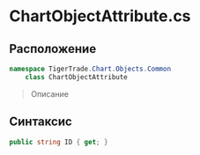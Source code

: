 
# ChartObjectAttribute.cs
## Расположение
```csharp
namespace TigerTrade.Chart.Objects.Common  
    class ChartObjectAttribute
```

> Описание

## Синтаксис
```csharp
public string ID { get; }
```
